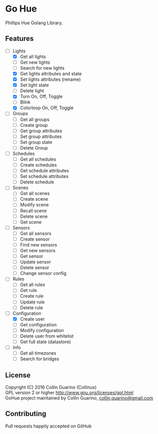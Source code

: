 # Go Hue
Phillips Hue Golang Library.

## Features
- [ ] Lights
  - [x] Get all lights
  - [ ] Get new lights
  - [ ] Search for new lights
  - [x] Get lights attributes and state
  - [x] Set lights attributes (rename)
  - [x] Set light state
  - [ ] Delete light
  - [x] Turn On, Off, Toggle
  - [ ] Blink
  - [x] Colorloop On, Off, Toggle
- [ ] Groups
  - [ ] Get all groups
  - [ ] Create group
  - [ ] Get group attributes
  - [ ] Set group attributes
  - [ ] Set group state
  - [ ] Delete Group
- [ ] Schedules 
  - [ ] Get all schedules
  - [ ] Create schedules
  - [ ] Get schedule attributes
  - [ ] Set schedule attributes
  - [ ] Delete schedule
- [ ] Scenes
  - [ ] Get all scenes
  - [ ] Create scene
  - [ ] Modify scene
  - [ ] Recall scene
  - [ ] Delete scene
  - [ ] Get scene
- [ ] Sensors
  - [ ] Get all sensors
  - [ ] Create sensor
  - [ ] Find new sensors
  - [ ] Get new sensors
  - [ ] Get sensor
  - [ ] Update sensor
  - [ ] Delete sensor
  - [ ] Change sensor config
- [ ] Rules
  - [ ] Get all rules
  - [ ] Get rule
  - [ ] Create rule
  - [ ] Update rule
  - [ ] Delete rule
- [ ] Configuration
  - [x] Create user
  - [ ] Get configuration
  - [ ] Modify configuration
  - [ ] Delete user from whitelist
  - [ ] Get full state (datastore)
- [ ] Info
  - [ ] Get all timezones
  - [ ] Search for bridges

## License
Copyright (C) 2016 Collin Guarino (Collinux)  
GPL version 2 or higher http://www.gnu.org/licenses/gpl.html  
GoHue project maintained by Collin Guarino, collin.guarino@gmail.com

## Contributing  
Pull requests happily accepted on GitHub
